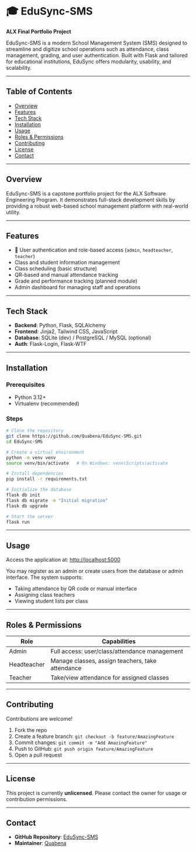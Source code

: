 # 🎓 EduSync-SMS

**ALX Final Portfolio Project**

EduSync-SMS is a modern School Management System (SMS) designed to streamline and digitize school operations such as attendance, class management, grading, and user authentication. Built with Flask and tailored for educational institutions, EduSync offers modularity, usability, and scalability.

---

## Table of Contents

- [Overview](#overview)
- [Features](#features)
- [Tech Stack](#tech-stack)
- [Installation](#installation)
- [Usage](#usage)
- [Roles & Permissions](#roles--permissions)
- [Contributing](#contributing)
- [License](#license)
- [Contact](#contact)

---

## Overview

EduSync-SMS is a capstone portfolio project for the ALX Software Engineering Program. It demonstrates full-stack development skills by providing a robust web-based school management platform with real-world utility.

---

## Features

- 🔐 User authentication and role-based access (`admin`, `headteacher`, `teacher`)
- Class and student information management
- Class scheduling (basic structure)
- QR-based and manual attendance tracking
- Grade and performance tracking (planned module)
- Admin dashboard for managing staff and operations

---

## Tech Stack

- **Backend**: Python, Flask, SQLAlchemy
- **Frontend**: Jinja2, Tailwind CSS, JavaScript
- **Database**: SQLite (dev) / PostgreSQL / MySQL (optional)
- **Auth**: Flask-Login, Flask-WTF

---

## Installation

### Prerequisites

- Python 3.12+
- Virtualenv (recommended)

### Steps

```bash
# Clone the repository
git clone https://github.com/Quabena/EduSync-SMS.git
cd EduSync-SMS

# Create a virtual environment
python -m venv venv
source venv/bin/activate   # On Windows: venv\Scripts\activate

# Install dependencies
pip install -r requirements.txt

# Initialize the database
flask db init
flask db migrate -m "Initial migration"
flask db upgrade

# Start the server
flask run
```

---

## Usage

Access the application at: [http://localhost:5000](http://localhost:5000)

You may register as an admin or create users from the database or admin interface. The system supports:

- Taking attendance by QR code or manual interface
- Assigning class teachers
- Viewing student lists per class

---

## Roles & Permissions

| Role        | Capabilities                                     |
| ----------- | ------------------------------------------------ |
| Admin       | Full access: user/class/attendance management    |
| Headteacher | Manage classes, assign teachers, take attendance |
| Teacher     | Take/view attendance for assigned classes        |

---

## Contributing

Contributions are welcome!

1. Fork the repo
2. Create a feature branch: `git checkout -b feature/AmazingFeature`
3. Commit changes: `git commit -m "Add AmazingFeature"`
4. Push to GitHub: `git push origin feature/AmazingFeature`
5. Open a pull request

---

## License

This project is currently **unlicensed**. Please contact the owner for usage or contribution permissions.

---

## Contact

- **GitHub Repository**: [EduSync-SMS](https://github.com/Quabena/EduSync-SMS)
- **Maintainer**: [Quabena](https://github.com/Quabena)
